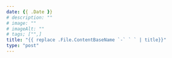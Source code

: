 ```yaml
---
date: {{ .Date }}
# description: ""
# image: "" 
# imageAlt: ""
# tags; ["",]
title: "{{ replace .File.ContentBaseName `-` ` ` | title}}"
type: "post"
---
```

